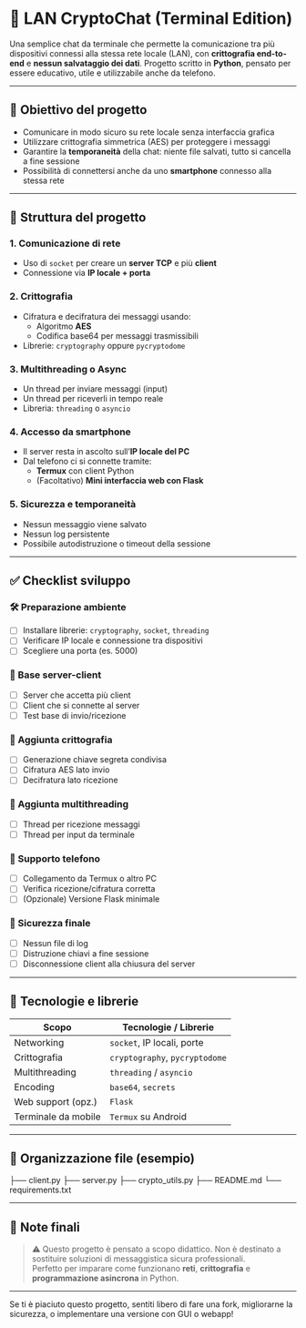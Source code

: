 # 🔐 LAN CryptoChat (Terminal Edition)

Una semplice chat da terminale che permette la comunicazione tra più dispositivi connessi alla stessa rete locale (LAN), con **crittografia end-to-end** e **nessun salvataggio dei dati**. Progetto scritto in **Python**, pensato per essere educativo, utile e utilizzabile anche da telefono.

---

## 📌 Obiettivo del progetto

- Comunicare in modo sicuro su rete locale senza interfaccia grafica
- Utilizzare crittografia simmetrica (AES) per proteggere i messaggi
- Garantire la **temporaneità** della chat: niente file salvati, tutto si cancella a fine sessione
- Possibilità di connettersi anche da uno **smartphone** connesso alla stessa rete

---

## 🧱 Struttura del progetto

### 1. Comunicazione di rete
- Uso di `socket` per creare un **server TCP** e più **client**
- Connessione via **IP locale + porta**

### 2. Crittografia
- Cifratura e decifratura dei messaggi usando:
  - Algoritmo **AES**
  - Codifica base64 per messaggi trasmissibili
- Librerie: `cryptography` oppure `pycryptodome`

### 3. Multithreading o Async
- Un thread per inviare messaggi (input)
- Un thread per riceverli in tempo reale
- Libreria: `threading` o `asyncio`

### 4. Accesso da smartphone
- Il server resta in ascolto sull’**IP locale del PC**
- Dal telefono ci si connette tramite:
  - **Termux** con client Python
  - (Facoltativo) **Mini interfaccia web con Flask**

### 5. Sicurezza e temporaneità
- Nessun messaggio viene salvato
- Nessun log persistente
- Possibile autodistruzione o timeout della sessione

---

## ✅ Checklist sviluppo

### 🛠️ Preparazione ambiente
- [ ] Installare librerie: `cryptography`, `socket`, `threading`
- [ ] Verificare IP locale e connessione tra dispositivi
- [ ] Scegliere una porta (es. 5000)

### 🧱 Base server-client
- [ ] Server che accetta più client
- [ ] Client che si connette al server
- [ ] Test base di invio/ricezione

### 🔐 Aggiunta crittografia
- [ ] Generazione chiave segreta condivisa
- [ ] Cifratura AES lato invio
- [ ] Decifratura lato ricezione

### 🔄 Aggiunta multithreading
- [ ] Thread per ricezione messaggi
- [ ] Thread per input da terminale

### 📱 Supporto telefono
- [ ] Collegamento da Termux o altro PC
- [ ] Verifica ricezione/cifratura corretta
- [ ] (Opzionale) Versione Flask minimale

### 🔐 Sicurezza finale
- [ ] Nessun file di log
- [ ] Distruzione chiavi a fine sessione
- [ ] Disconnessione client alla chiusura del server

---

## 🧠 Tecnologie e librerie

| Scopo                 | Tecnologie / Librerie           |
|----------------------|----------------------------------|
| Networking           | `socket`, IP locali, porte       |
| Crittografia         | `cryptography`, `pycryptodome`   |
| Multithreading       | `threading` / `asyncio`          |
| Encoding             | `base64`, `secrets`              |
| Web support (opz.)   | `Flask`                          |
| Terminale da mobile  | `Termux` su Android              |

---

## 📁 Organizzazione file (esempio)

├── client.py 
├── server.py 
├── crypto_utils.py 
├── README.md 
└── requirements.txt

---

## 📎 Note finali

> ⚠️ Questo progetto è pensato a scopo didattico. Non è destinato a sostituire soluzioni di messaggistica sicura professionali.  
> Perfetto per imparare come funzionano **reti**, **crittografia** e **programmazione asincrona** in Python.

---

Se ti è piaciuto questo progetto, sentiti libero di fare una fork, migliorarne la sicurezza, o implementare una versione con GUI o webapp!

